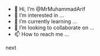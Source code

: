 - 👋 Hi, I’m @MrMuhammadArif
- 👀 I’m interested in ...
- 🌱 I’m currently learning ...
- 💞️ I’m looking to collaborate on ...
- 📫 How to reach me ...

<!---
MrMuhammadArif/MrMuhammadArif is a ✨ special ✨ repository because its `README.md` (this file) appears on your GitHub profile.
You can click the Preview link to take a look at your changes.
--->next
